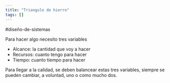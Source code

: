 ```yaml
---
title: "Triangulo de hierro"
tags: []
---
```

#diseño-de-sistemas 

Para hacer algo necesito tres variables
- Alcance: la cantidad que voy a hacer
- Recursos: cuanto tengo para hacer
- Tiempo: cuanto tiempo para hacer

Para llegar a la calidad, se deben balancear estas tres variables, siempre se pueden cambiar, a voluntad, uno o como mucho dos.